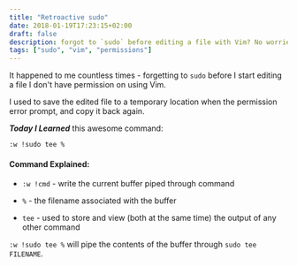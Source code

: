 ```yaml
---
title: "Retroactive sudo"
date: 2018-01-19T17:23:15+02:00
draft: false
description: forgot to `sudo` before editing a file with Vim? No worries
tags: ["sudo", "vim", "permissions"]
---
```


It happened to me countless times - forgetting to `sudo` before I start editing a file I don't have
permission on using Vim. 

I used to save the edited file to a temporary location when the permission error prompt, and copy it back again.

**_Today I Learned_** this awesome command:

```
:w !sudo tee %
```

#### Command Explained:
* `:w !cmd` - write the current buffer piped through command

* `%`       - the filename associated with the buffer

* `tee`     - used to store and view (both at the same time) the output of any other command

`:w !sudo tee %` will pipe the contents of the buffer through `sudo tee FILENAME`.
